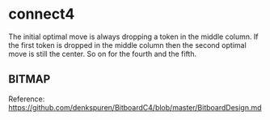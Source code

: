 # connect4

The initial optimal move is always dropping a token in the middle column. If the first token is dropped in the middle column then the second optimal move is still the center. So on for the fourth and the fifth.

## BITMAP
Reference: https://github.com/denkspuren/BitboardC4/blob/master/BitboardDesign.md